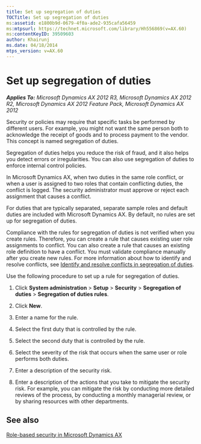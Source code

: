 ```yaml
---
title: Set up segregation of duties
TOCTitle: Set up segregation of duties
ms:assetid: e1800b9d-0679-4f0a-ade2-935cafa56459
ms:mtpsurl: https://technet.microsoft.com/library/Hh556869(v=AX.60)
ms:contentKeyID: 39509603
author: Khairunj
ms.date: 04/18/2014
mtps_version: v=AX.60
---
```


# Set up segregation of duties 


_**Applies To:** Microsoft Dynamics AX 2012 R3, Microsoft Dynamics AX 2012 R2, Microsoft Dynamics AX 2012 Feature Pack, Microsoft Dynamics AX 2012_

Security or policies may require that specific tasks be performed by different users. For example, you might not want the same person both to acknowledge the receipt of goods and to process payment to the vendor. This concept is named segregation of duties.

Segregation of duties helps you reduce the risk of fraud, and it also helps you detect errors or irregularities. You can also use segregation of duties to enforce internal control policies.

In Microsoft Dynamics AX, when two duties in the same role conflict, or when a user is assigned to two roles that contain conflicting duties, the conflict is logged. The security administrator must approve or reject each assignment that causes a conflict.

For duties that are typically separated, separate sample roles and default duties are included with Microsoft Dynamics AX. By default, no rules are set up for segregation of duties.

Compliance with the rules for segregation of duties is not verified when you create rules. Therefore, you can create a rule that causes existing user role assignments to conflict. You can also create a rule that causes an existing role definition to have a conflict. You must validate compliance manually after you create new rules. For more information about how to identify and resolve conflicts, see [Identify and resolve conflicts in segregation of duties](identify-and-resolve-conflicts-in-segregation-of-duties.md).

Use the following procedure to set up a rule for segregation of duties.

1.  Click **System administration** \> **Setup** \> **Security** \> **Segregation of duties** \> **Segregation of duties rules**.

2.  Click **New**.

3.  Enter a name for the rule.

4.  Select the first duty that is controlled by the rule.

5.  Select the second duty that is controlled by the rule.

6.  Select the severity of the risk that occurs when the same user or role performs both duties.

7.  Enter a description of the security risk.

8.  Enter a description of the actions that you take to mitigate the security risk. For example, you can mitigate the risk by conducting more detailed reviews of the process, by conducting a monthly managerial review, or by sharing resources with other departments.

## See also

[Role-based security in Microsoft Dynamics AX](role-based-security-in-microsoft-dynamics-ax.md)

  


